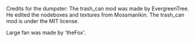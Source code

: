 Credits for the dumpster:
The trash_can mod was made by EvergreenTree.
He edited the nodeboxes and textures from Mossmanikin.
The trash_can mod is under the MIT license.


Large fan was made by 'theFox'.
